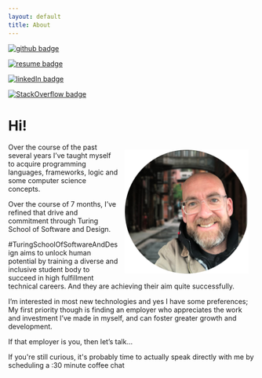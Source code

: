 ```yaml
---
layout: default
title: About
---
```


[![github badge](https://img.shields.io/badge/github-profile-blue?style=for-the-badge&logo=appveyor)](https://www.github.com/marchandmd)

[![resume badge](https://img.shields.io/badge/resume-pdf-green?style=for-the-badge&logo=appveyor)](/Michael_Marchand_technical_resume.pdf)

[![linkedIn badge](https://img.shields.io/badge/LinkedIn-profile-blue?style=for-the-badge&logo=appveyor)](https://www.linkedin.com/in/mmarchand1/)

[![StackOverflow badge](https://img.shields.io/badge/stackOverflow-profile-orange?style=for-the-badge&logo=appveyor)](https://stackoverflow.com/users/8659405/j-r-bob-dobbs?tab=profile)

# Hi!

<img style="float: right; margin: 1em;" src="/assets/images/me.png" width="50%" height="50%">

Over the course of the past several years I’ve taught myself to acquire programming languages, frameworks, logic and some computer science concepts.

Over the course of 7 months, I’ve refined that drive and commitment through Turing School of Software and Design.

#TuringSchoolOfSoftwareAndDesign aims to unlock human potential by training a diverse and inclusive student body to succeed in high fulfillment technical careers. And they are achieving their aim quite successfully.

I’m interested in most new technologies and yes I have some preferences; My first priority though is finding an employer who appreciates the work and investment I’ve made in myself, and can foster greater growth and development.

If that employer is you, then let’s talk…

If you're still curious, it's probably time to actually speak directly with me by scheduling a :30 minute coffee chat

